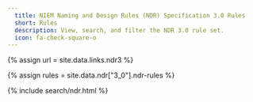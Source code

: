```yaml
---
  title: NIEM Naming and Design Rules (NDR) Specification 3.0 Rules
  short: Rules
  description: View, search, and filter the NDR 3.0 rule set.
  icon: fa-check-square-o
---
```


{% assign url = site.data.links.ndr3 %}

{% assign rules = site.data.ndr["3_0"].ndr-rules %}

{% include search/ndr.html %}
